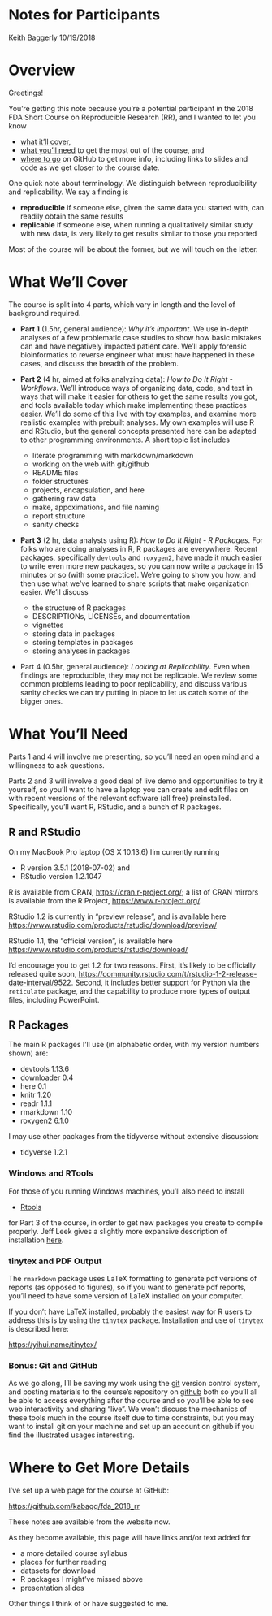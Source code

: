 Notes for Participants
================
Keith Baggerly
10/19/2018

# Overview

Greetings\!

You’re getting this note because you’re a potential participant in the
2018 FDA Short Course on Reproducible Research (RR), and I wanted to let
you know

  - [what it’ll cover](What-We'll-Cover),  
  - [what you’ll need](What-You'll-Need) to get the most out of the
    course, and  
  - [where to go](Where-to-Get-More-Details) on GitHub to get more info,
    including links to slides and code as we get closer to the course
    date.

One quick note about terminology. We distinguish between reproducibility
and replicability. We say a finding is

  - **reproducible** if someone else, given the same data you started
    with, can readily obtain the same results
  - **replicable** if someone else, when running a qualitatively similar
    study with new data, is very likely to get results similar to those
    you reported

Most of the course will be about the former, but we will touch on the
latter.

# What We’ll Cover

The course is split into 4 parts, which vary in length and the level of
background required.

  - **Part 1** (1.5hr, general audience): *Why it’s important*. We use
    in-depth analyses of a few problematic case studies to show how
    basic mistakes can and have negatively impacted patient care. We’ll
    apply forensic bioinformatics to reverse engineer what must have
    happened in these cases, and discuss the breadth of the problem.

  - **Part 2** (4 hr, aimed at folks analyzing data): *How to Do It
    Right - Workflows*. We’ll introduce ways of organizing data, code,
    and text in ways that will make it easier for others to get the same
    results you got, and tools available today which make implementing
    these practices easier. We’ll do some of this live with toy
    examples, and examine more realistic examples with prebuilt
    analyses. My own examples will use R and RStudio, but the general
    concepts presented here can be adapted to other programming
    environments. A short topic list includes
    
      - literate programming with markdown/markdown
      - working on the web with git/github
      - README files
      - folder structures
      - projects, encapsulation, and here
      - gathering raw data
      - make, appoximations, and file naming
      - report structure
      - sanity checks

  - **Part 3** (2 hr, data analysts using R): *How to Do It Right - R
    Packages*. For folks who are doing analyses in R, R packages are
    everywhere. Recent packages, specifically `devtools` and `roxygen2`,
    have made it much easier to write even more new packages, so you can
    now write a package in 15 minutes or so (with some practice). We’re
    going to show you how, and then use what we’ve learned to share
    scripts that make organization easier. We’ll discuss
    
      - the structure of R packages
      - DESCRIPTIONs, LICENSEs, and documentation
      - vignettes
      - storing data in packages
      - storing templates in packages
      - storing analyses in packages

  - Part 4 (0.5hr, general audience): *Looking at Replicability*. Even
    when findings are reproducible, they may not be replicable. We
    review some common problems leading to poor replicability, and
    discuss various sanity checks we can try putting in place to let us
    catch some of the bigger ones.

# What You’ll Need

Parts 1 and 4 will involve me presenting, so you’ll need an open mind
and a willingness to ask questions.

Parts 2 and 3 will involve a good deal of live demo and opportunities to
try it yourself, so you’ll want to have a laptop you can create and edit
files on with recent versions of the relevant software (all free)
preinstalled. Specifically, you’ll want R, RStudio, and a bunch of R
packages.

## R and RStudio

On my MacBook Pro laptop (OS X 10.13.6) I’m currently running

  - R version 3.5.1 (2018-07-02) and
  - RStudio version 1.2.1047

R is available from CRAN, <https://cran.r-project.org/>; a list of CRAN
mirrors is available from the R Project, <https://www.r-project.org/>.

RStudio 1.2 is currently in “preview release”, and is available here
<https://www.rstudio.com/products/rstudio/download/preview/>

RStudio 1.1, the “official version”, is available here
<https://www.rstudio.com/products/rstudio/download/>

I’d encourage you to get 1.2 for two reasons. First, it’s likely to be
officially released quite soon,
<https://community.rstudio.com/t/rstudio-1-2-release-date-interval/9522>.
Second, it includes better support for Python via the `reticulate`
package, and the capability to produce more types of output files,
including PowerPoint.

## R Packages

The main R packages I’ll use (in alphabetic order, with my version
numbers shown) are:

  - devtools 1.13.6
  - downloader 0.4
  - here 0.1
  - knitr 1.20
  - readr 1.1.1
  - rmarkdown 1.10
  - roxygen2 6.1.0

I may use other packages from the tidyverse without extensive
discussion:

  - tidyverse 1.2.1

### Windows and RTools

For those of you running Windows machines, you’ll also need to install

  - [Rtools](https://cran.r-project.org/bin/windows/Rtools/)

for Part 3 of the course, in order to get new packages you create to
compile properly. Jeff Leek gives a slightly more expansive description
of installation
[here](http://jtleek.com/modules/01_DataScientistToolbox/02_10_rtools/).

### tinytex and PDF Output

The `rmarkdown` package uses LaTeX formatting to generate pdf versions
of reports (as opposed to figures), so if you want to generate pdf
reports, you’ll need to have some version of LaTeX installed on your
computer.

If you don’t have LaTeX installed, probably the easiest way for R users
to address this is by using the `tinytex` package. Installation and use
of `tinytex` is described here:

<https://yihui.name/tinytex/>

### Bonus: Git and GitHub

As we go along, I’ll be saving my work using the
[git](https://git-scm.com/) version control system, and posting
materials to the course’s repository on [github](https://github.com/)
both so you’ll all be able to access everything after the course and so
you’ll be able to see web interactivity and sharing “live”. We won’t
discuss the mechanics of these tools much in the course itself due to
time constraints, but you may want to install git on your machine and
set up an account on github if you find the illustrated usages
interesting.

# Where to Get More Details

I’ve set up a web page for the course at GitHub:

<https://github.com/kabagg/fda_2018_rr>

These notes are available from the website now.

As they become available, this page will have links and/or text added
for

  - a more detailed course syllabus
  - places for further reading
  - datasets for download
  - R packages I might’ve missed above
  - presentation slides

Other things I think of or have suggested to me.
